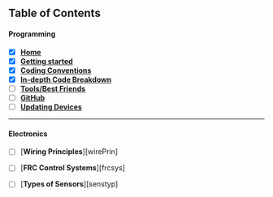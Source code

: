 ## Table of Contents
#### Programming
- [x] [**Home**][home]   
- [x] [**Getting started**][Gstart]  
- [x] [**Coding Conventions**][CConv]    
- [x] [**In-depth Code Breakdown**][bdown]  
- [ ] [**Tools/Best Friends**][bffs]   
- [ ] [**GitHub**][GConv]    
- [ ] [**Updating Devices**][dvcupd]
___
#### Electronics
- [ ] [**Wiring Principles**][wirePrin]
- [ ] [**FRC Control Systems**][frcsys]
- [ ] [**Types of Sensors**][senstyp]


[home]: https://github.com/Aidan747/FRC-Offseason-2022/wiki
[Gstart]: https://github.com/Aidan747/FRC-Offseason-2022/wiki/Starting-out
[GConv]: https://github.com/Aidan747/FRC-Offseason-2022/wiki/GitHub
[CConv]: https://github.com/Aidan747/FRC-Offseason-2022/wiki/Coding-Conventions
[bdown]: https://github.com/Aidan747/FRC-Offseason-2022/wiki/Code-Breakdown
[dvcupd]: https://github.com/Aidan747/FRC-Offseason-2022/wiki/Updating-devices
[bffs]: https://github.com/Aidan747/FRC-Offseason-2022/wiki/Tools